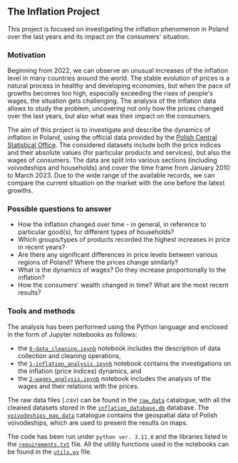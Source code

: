 ## The Inflation Project

This project is focused on investigating the inflation phenomenon in Poland over the last years and its impact on the consumers' situation.

### Motivation

Beginning from 2022, we can observe an unusual increases of the inflation level in many countries around the world. The stable evolution of prices is a natural process in healthy and developing economies, but when the pace of growths becomes too high, especially exceeding the rises of people's wages, the situation gets challenging. The analysis of the inflation data allows to study the problem, uncovering not only how the prices changed over the last years, but also what was their impact on the consumers.

The aim of this project is to investigate and describe the dynamics of inflation in Poland, using the official data provided by the [Polish Central Statistical Office](https://stat.gov.pl/en/). The considered datasets include both the price indices and their absolute values (for particular products and services), but also the wages of consumers. The data are split into various sections (including voivodeships and households) and cover the time frame from January 2010 to March 2023. Due to the wide range of the available records, we can compare the current situation on the market with the one before the latest growths.

### Possible questions to answer

* How the inflation changed over time - in general, in reference to particular good(s), for different types of households?
* Which groups/types of products recorded the highest increases in price in recent years?
* Are there any significant differences in price levels between various regions of Poland? Where the prices change similarly?
* What is the dynamics of wages? Do they increase proportionally to the inflation?
* How the consumers' wealth changed in time? What are the most recent results?

### Tools and methods

The analysis has been performed using the Python language and enclosed in the form of Jupyter notebooks as follows:

* the <a href='0-data_cleaning.ipynb'>`0-data_cleaning.ipynb`</a> notebook includes the description of data collection and cleaning operations,
* the <a href='1-inflation_analysis.ipynb'>`1-inflation_analysis.ipynb`</a> notebook contains the investigations on the inflation (price indices) dynamics, and
* the <a href='2-wages_analysis.ipynb'>`2-wages_analysis.ipynb`</a> notebook includes the analysis of the wages and their relations with the prices.

The raw data files (.csv) can be found in the <a href='raw_data'>`raw_data`</a> catalogue, with all the cleaned datasets stored in the <a href='inflation_database.db'>`inflation_database.db`</a> database. The <a href='voivodeships_map_data'>`voivodeships_map_data`</a> catalogue contains the geospatial data of Polish voivodeships, which are used to present the results on maps.

The code has been run under `python ver. 3.11.0` and the libraries listed in the <a href='requirements.txt'>`requirements.txt`</a> file. All the utility functions used in the notebooks can be found in the <a href='utils.py'>`utils.py`</a> file.
